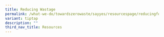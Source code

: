 ```yaml
---
title: Reducing Wastage
permalink: /what-we-do/towardszerowaste/sayyes/resourcespage/reducingfoodwastage/
variant: tiptap
description: ""
third_nav_title: Resources
---
```


